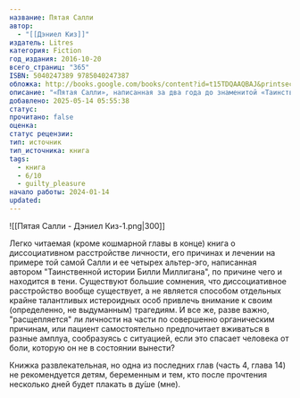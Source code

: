 ```yaml
---
название: Пятая Салли
автор:
  - "[[Дэниел Киз]]"
издатель: Litres
категория: Fiction
год_издания: 2016-10-20
всего_страниц: "365"
ISBN: 5040247389 9785040247387
обложка: http://books.google.com/books/content?id=t15TDQAAQBAJ&printsec=frontcover&img=1&zoom=1&edge=curl&source=gbs_api
описание: "«Пятая Салли», написанная за два года до знаменитой «Таинственной истории Билли Миллигана», рассказывает историю Салли Портер – официантки из нью-йоркского ресторана. На первый взгляд это обычная, ничем не примечательная женщина.Но, неведомые для Салли, в ней скрываются еще четыре женщины. Нола – холодная интеллектуалка-художница, Дерри – неунывающая сорвиголова, Белла – сексуально озабоченная несостоявшаяся актриса и певица и, наконец, Джинкс – переполненная злобой и ненавистью потенциальная убийца.Перед психиатром Роджером Эшем стоит непростая задача: посредством слияния четырех разных личностей создать «пятую Салли»."
добавлено: 2025-05-14 05:55:38
статус: 
прочитано: false
оценка: 
статус рецензии: 
тип: источник
тип_источника: книга
tags:
  - книга
  - 6/10
  - guilty_pleasure
начало работы: 2024-01-14
updated:
---
```

![[Пятая Салли - Дэниел Киз-1.png|300]]

Легко читаемая (кроме кошмарной главы в конце) книга о диссоциативном расстройстве личности, его причинах и лечении на примере той самой Салли и ее четырех альтер-эго, написанная автором "Таинственной истории Билли Миллигана", по причине чего и находится в тени. Существуют большие сомнения, что диссоциативное расстройство вообще существует, а не является способом отдельных крайне талантливых истероидных особ привлечь внимание к своим (определенно, не выдуманным) трагедиям. И все же, разве важно, "расщепляется" ли личности на части по совершенно органическим причинам, или пациент самостоятельно предпочитает вживаться в разные амплуа, сообразуясь с ситуацией, если это спасает человека от боли, которую он не в состоянии вынести?

Книжка развлекательная, но одна из последних глав  (часть 4, глава 14) не рекомендуется детям, беременным и тем, кто после прочтения несколько дней будет плакать в ду́ше (мне).